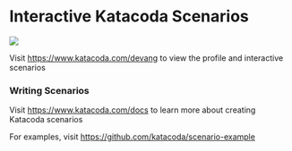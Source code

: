 # Interactive Katacoda Scenarios

[![](http://shields.katacoda.com/katacoda/devang/count.svg)](https://www.katacoda.com/devang "Get your profile on Katacoda.com")

Visit https://www.katacoda.com/devang to view the profile and interactive scenarios

### Writing Scenarios
Visit https://www.katacoda.com/docs to learn more about creating Katacoda scenarios

For examples, visit https://github.com/katacoda/scenario-example

